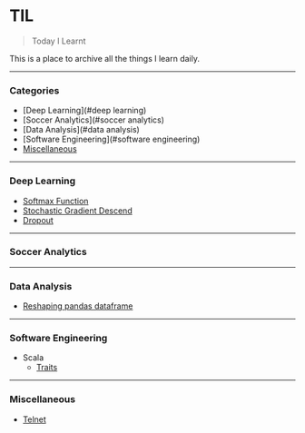 # TIL
> Today I Learnt

This is a place to archive all the things I learn daily.

---

### Categories

* [Deep Learning](#deep learning)
* [Soccer Analytics](#soccer analytics)
* [Data Analysis](#data analysis)
* [Software Engineering](#software engineering)
* [Miscellaneous](#miscellaneous)

---

### Deep Learning

- [Softmax Function](DeepLearning/softmax.md)
- [Stochastic Gradient Descend](DeepLearning/sgd.md)
- [Dropout](DeepLearning/dropout.md)

---

### Soccer Analytics

---

### Data Analysis

- [Reshaping pandas dataframe](DataAnalysis/ReshapingInPandas.ipynb)

---

### Software Engineering

- Scala
    * [Traits](SoftwareEngineering/Scala/traits.md)

---

### Miscellaneous

- [Telnet](Miscellaneous/misc.md)
